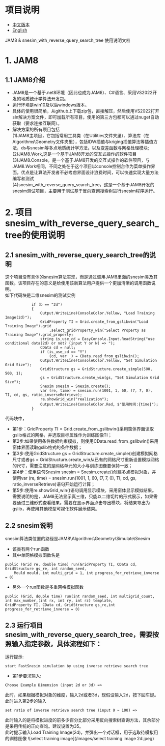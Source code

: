 # 项目说明
- [中文版本](README-zh.md)
- [English](README.md)

JAM8 & snesim_with_reverse_query_search_tree 使用说明文档
# 1. JAM8
## 1.1 JAM8介绍
- JAM8是一个基于.net8环境（因此也成为JAM8）、C#语言、采用VS2022开发的地质统计学算法开发包。
- 运行环境是win10及以后windows版本。
- 具体的使用很简单，从github上下载zip包，直接解压，然后使用VS2022打开sln解决方案文件，即可加载所有项目，使用的第三方包都可以通过nuget自动获取（要求连接互联网）。
- 解决方案的所有项目包括<br>
(1)JAM8主项目，它包括常用工具类（在Utilities文件夹里）、算法库（在Algorithms\Geometry文件夹里），包括IDW插值与kriging插值算法等插值方法，ds与snesim等多点地质统计学方法，以及变差函数与网格处理模块;<br>
(2)JAM8.Work,这是一个基于JAM8开发的交互式操作的软件项目<br>
(3)JAM8.Console，是一个基于JAM8开发的交互式操作的软件项目，与JAM8.Work相同，不同之处在于这个项目以console控制台作为菜单操作界面。优点是让算法开发者不必考虑界面设计浪费时间，可以快速实现大量方法编写和测试<br>
(4)snesim_with_reverse_query_search_tree，这是一个基于JAM8开发的snesim测试项目，主要用于测试基于反向查询搜索树进行snesim程序运行。

# 2. 项目snesim_with_reverse_query_search_tree的使用说明
## 2.1 snesim_with_reverse_query_search_tree的说明
这个项目没有具体的snesim算法实现，而是通过调用JAM8里面的snesim类及其函数。该项目存在的意义是给使用该新算法用户提供一个更加清晰的调用函数说明。<br>
如下代码块是二维snesim的测试实例
```
            if (b == "2d")
            {
                Output.WriteLine(ConsoleColor.Yellow, "Load Training Image(2d)");
                GridProperty TI = Grid.create_from_gslibwin("Load Training Image").grid
                    .select_gridProperty_win("Select Property as Training Image").grid_property;
                string is_use_cd = EasyConsole.Input.ReadString("use conditional data(2d) or not? (input Y or N) => ");
                CData cd = null;
                if (is_use_cd == "Y")
                    (cd, var _) = CData.read_from_gslibwin();
                Output.WriteLine(ConsoleColor.Yellow, "Set Simulation Grid Size");
                GridStructure gs = GridStructure.create_simple(500, 500, 1);
                gs = GridStructure.create_win(gs, "Set Simulation Grid Size");
                Snesim snesim = Snesim.create();
                var (re, time) = snesim.run(1001, 1, 60, (7, 7, 0), TI, cd, gs, ratio_inverseRetrieve);
                re.showGrid_win("realization");
                Output.WriteLine(ConsoleColor.Red, $"使用时间:{time}");
            }
```
代码块中，<br>
- 第1步：GridProperty TI = Grid.create_from_gslibwin()采用窗体界面读取gslib格式的网格，并选取目标属性作为训练图像TI；<br>
- 第2步:如果使用条件数据约束模拟，则使用CData.read_from_gslibwin()采用窗体界面读取gslib格式的条件数据；<br>
- 第3步:使用GridStructure gs = GridStructure.create_simple()创建模拟网格尺寸或者gs = GridStructure.create_win从已有的网格尺寸重新设置模拟网格的尺寸，需要注意的是网格单元的大小与训练图像要保持一致；<br>
- 第4步：使用语句Snesim snesim = Snesim.create()创建多点模拟对象，并使用var (re, time) = snesim.run(1001, 1, 60, (7, 7, 0), TI, cd, gs, ratio_inverseRetrieve)语句开始运行计算；<br>
- 第5步:使用re.showGrid_win()语句调用显示模块，采用窗体显示模拟结果。需要说明的是，JAM8无法显示真三维，只能以二维切片的形式展示，如果需要通过三维形式查看结果，需要在显示界面点击导出模块，将结果导出为gslib，再使用其他模型可视化软件展示结果。<br>

## 2.2 snesim说明<br>
snesim算法类位置的路径是JAM8\Algorithms\Geometry\Simulate\Snesim<br>
- 该类有两个run函数<br>
- 其中单网格模拟函数名是
```
public (Grid re, double time) run(GridProperty TI, CData cd, GridStructure gs_re, int random_seed,
    Mould mould, int multi_grid = 1, int progress_for_retrieve_inverse = 0)
```
- 另外一个run函数是多重网格模拟函数
```
public (Grid, double time) run(int random_seed, int multigrid_count, int max_number,(int rx, int ry, int rz) template, 
GridProperty TI, CData cd, GridStructure gs_re,int progress_for_retrieve_inverse = 0)
```
## 2.3 运行项目snesim_with_reverse_query_search_tree，需要按照输入指定参数，具体流程如下：<br>
运行提示:
```
start FastSnesim simulation by using inverse retrieve search tree
```
- 第1步要求输入: 
```
Choose Example Dimension (input 2d or 3d) =>
```
此时，如果根据模拟对象的维度，输入2d或者3d，现假设输入2d，按下回车键。<br>
此时进入第2步的输入
```
set ratio of inverse retrieve search tree (input 0 ~ 100) =>
```
此时输入的是将模拟进度的前多少百分比部分采用反向搜索树查询方法，其余部分是采用传统的正向查询。建议设置为35。<br>
此时提示输入Load Training Image(2d)，并弹出一个对话框，用于选取待模拟用的训练图像
![select training image](/images/select training image 2d.jpeg)


